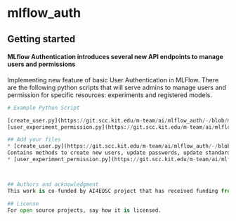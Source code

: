 # mlflow_auth



## Getting started

#### MLflow Authentication introduces several new API endpoints to manage users and permissions

Implementing new feature of basic User Authentication in MLFlow.
There are the following python scripts that will serve admins to manage users and permission for specific resources: experiments and registered models.

```python
# Example Python Script

[create_user.py](https://git.scc.kit.edu/m-team/ai/mlflow_auth/-/blob/main/create_user.py): Contains methods to create new users, update passwords, update standard users as admin and finally delete existing users are written
[user_experiment_permission.py](https://git.scc.kit.edu/m-team/ai/mlflow_auth/-/blob/main/user_experiment_permission.py): Contain Methods to create new permissions to users for a given experiment, update existing experiment permission and delete them

## Add your files
* [create_user.py](https://git.scc.kit.edu/m-team/ai/mlflow_auth/-/blob/main/create_user.py): 
Contains methods to create new users, update passwords, update standard users as admin and finally delete existing users are written
* [user_experiment_permission.py](https://git.scc.kit.edu/m-team/ai/mlflow_auth/-/blob/main/user_experiment_permission.py): Contain Methods to create new permissions to users for a given experiment, update existing experiment permission and delete them



## Authors and acknowledgment
This work is co-funded by AI4EOSC project that has received funding from the European Union''s Horizon Europe 2022 research and innovation programme under agreement No 101058593

## License
For open source projects, say how it is licensed.
